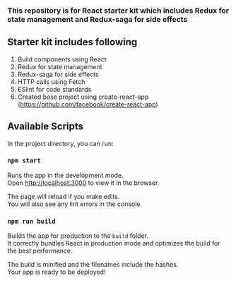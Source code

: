 ### This repository is for React starter kit which includes Redux for state management and Redux-saga for side effects


## Starter kit includes following 
1)	Build components using React
2)	Redux for state management
3)	Redux-saga for side effects
4)	HTTP calls using Fetch
5)	ESlint for code standards
6)	Created base project using create-react-app (https://github.com/facebook/create-react-app)


## Available Scripts

In the project directory, you can run:

### `npm start`

Runs the app in the development mode.<br />
Open [http://localhost:3000](http://localhost:3000) to view it in the browser.

The page will reload if you make edits.<br />
You will also see any lint errors in the console.

### `npm run build`

Builds the app for production to the `build` folder.<br />
It correctly bundles React in production mode and optimizes the build for the best performance.

The build is minified and the filenames include the hashes.<br />
Your app is ready to be deployed!
